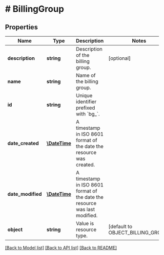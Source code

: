 # # BillingGroup

## Properties

Name | Type | Description | Notes
------------ | ------------- | ------------- | -------------
**description** | **string** | Description of the billing group. | [optional]
**name** | **string** | Name of the billing group. |
**id** | **string** | Unique identifier prefixed with &#x60;bg_&#x60;. |
**date_created** | [**\DateTime**](\DateTime.md) | A timestamp in ISO 8601 format of the date the resource was created. |
**date_modified** | [**\DateTime**](\DateTime.md) | A timestamp in ISO 8601 format of the date the resource was last modified. |
**object** | **string** | Value is resource type. | [default to OBJECT_BILLING_GROUP]

[[Back to Model list]](../../README.md#models) [[Back to API list]](../../README.md#endpoints) [[Back to README]](../../README.md)
